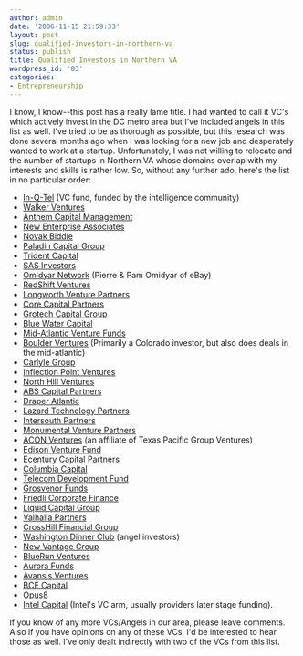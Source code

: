 ```yaml
---
author: admin
date: '2006-11-15 21:59:33'
layout: post
slug: qualified-investors-in-northern-va
status: publish
title: Qualified Investors in Northern VA
wordpress_id: '83'
categories:
- Entrepreneurship
---
```


I know, I know--this post has a really lame title. I had wanted to call
it VC's which actively invest in the DC metro area but I've included
angels in this list as well. I've tried to be as thorough as possible,
but this research was done several months ago when I was looking for a
new job and desperately wanted to work at a startup. Unfortunately, I
was not willing to relocate and the number of startups in Northern VA
whose domains overlap with my interests and skills is rather low. So,
without any further ado, here's the list in no particular order:

-   [In-Q-Tel](http://www.in-q-tel.com/ "In-Q-Tel") (VC fund, funded by
    the intelligence community)
-   [Walker Ventures](http://www.walkerventures.com/ "Walker Ventures")
-   [Anthem Capital
    Management](http://www.anthemcapital.com/ "Anthem Capital")
-   [New Enterprise Associates](http://www.nea.com/Home/ "NEA")
-   [Novak Biddle](http://www.novakbiddle.com/ "Novak Biddle")
-   [Paladin Capital
    Group](http://www.paladincapgroup.com/portal/index.php "Paladin Capital")
-   [Trident Capital](http://www.tridentcap.com/ "Trident Capital")
-   [SAS Investors](http://www.sasinvestors.com/home.html "SAS")
-   [Omidyar Network](http://www.omidyar.net/ "Omidyar Network") (Pierre
    & Pam Omidyar of eBay)[](http://www.omidyar.net/ "Omidyar Network")
-   [RedShift
    Ventures](http://www.redshiftventures.com/ "RedShift Ventures")
-   [Longworth Venture
    Partners](http://www.longworth.com/index_content.html "Longworth Venture Partners")
-   [Core Capital Partners](http://www.core-capital.com/ "Core Capital")
-   [Grotech Capital Group](http://www.grotech.com/ "Grotech Capital")
-   [Blue Water
    Capital](http://www.bluewatercapital.com/ "Blue Water Capital")
-   [Mid-Atlantic Venture Funds](http://www.mavf.com/ "MAVF")
-   [Boulder
    Ventures](http://www.boulderventures.com/ "Boulder Ventures")
    (Primarily a Colorado investor, but also does deals in the
    mid-atlantic)
-   [Carlyle
    Group](http://www.carlyle.com/eng/index.html "Carlyle Group")
-   [Inflection Point
    Ventures](http://www.inflectpoint.com/ "Inflection Point Ventures")
-   [North Hill
    Ventures](http://www.northhillventures.com/ "North Hill Ventures")
-   [ABS Capital Partners](http://www.abscapital.com/ "ABS Capital")
-   [Draper Atlantic](http://www.draperatlantic.com/ "Draper Atlantic")
-   [Lazard Technology
    Partners](http://www.lazardtp.com/technologypartners/ltp_overview/ltp_overview.asp "Lazard Technology Partners")
-   [Intersouth
    Partners](http://www.intersouth.com/ "Intersouth Partners")
-   [Monumental Venture Partners](http://www.mvpfunds.com/ "MVP Funds")
-   [ACON
    Ventures](http://www.tpgvc.com/index2.html "Texas Pacific Group")
    (an affiliate of Texas Pacific Group Ventures)
-   [Edison Venture
    Fund](http://www.edisonventure.com/ "Edison Ventures")
-   [Ecentury Capital
    Partners](http://www.ecenturycapital.com/ "Ecentury")
-   [Columbia Capital](http://www.colcap.com/ "Columbia Capital")
-   [Telecom Development
    Fund](http://www.tdfund.com/ "Telecom Development Fund")
-   [Grosvenor
    Funds](http://www.grosvenorfund.com/ "The Grosvenor Funds")
-   [Friedli Corporate
    Finance](http://www.friedlicorp.com/ "Friedli Coporate Finance")
-   [Liquid Capital
    Group](http://www.liquidcapitalgroup.com/ "Liquid Capital")
-   [Valhalla
    Partners](http://www.valhallapartners.com/ "Valhalla Partners")
-   [CrossHill Financial
    Group](http://www.crosshill.com/ "CrossHill Financial")
-   [Washington Dinner
    Club](http://www.washingtondinnerclub.com/ "Washington Dinner Club")
    (angel investors)
-   [New Vantage
    Group](http://www.newvantagegroup.com "New Vantage Group")
-   [BlueRun Ventures](http://www.brv.com/ "Blue Run Ventures")
-   [Aurora Funds](http://www.aurorafunds.com/ "Aurora Funds")
-   [Avansis Ventures](http://www.avansis.com/ "Avansis Ventures")
-   [BCE Capital](http://www.bcecapital.com/ "BCE Capital")
-   [Opus8](http://www.opus8.com/ "Opus8")
-   [Intel Capital](http://www.intel.com/capital/ "Intel Capital")
    (Intel's VC arm, usually providers later stage funding).

If you know of any more VCs/Angels in our area, please leave comments.
Also if you have opinions on any of these VCs, I'd be interested to hear
those as well. I've only dealt indirectly with two of the VCs from this
list.
